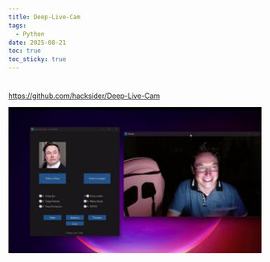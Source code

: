 ```yaml
---
title: Deep-Live-Cam
tags:
  - Python
date: 2025-08-21
toc: true
toc_sticky: true
---
```


# 
https://github.com/hacksider/Deep-Live-Cam

![](../_asset/2025-08-21-20250821145203.jpg)
